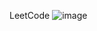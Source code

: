 LeetCode 
![image]([https://github.com/nickchen111/Leetcode/blob/main/img/Leetcode_0421.png](https://github.com/nickchen111/Leetcode/blob/main/img/Leetcode_1963.png))

